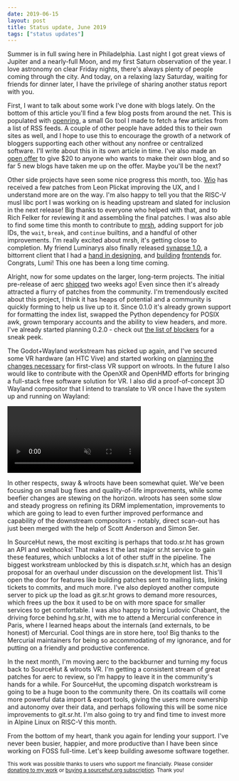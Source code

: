```yaml
---
date: 2019-06-15
layout: post
title: Status update, June 2019
tags: ["status updates"]
---
```


Summer is in full swing here in Philadelphia. Last night I got great views of
Jupiter and a nearly-full Moon, and my first Saturn observation of the year.  I
love astronomy on clear Friday nights, there's always plenty of people coming
through the city. And today, on a relaxing lazy Saturday, waiting for friends
for dinner later, I have the privilege of sharing another status report with
you.

First, I want to talk about some work I've done with blogs lately. On the bottom
of this article you'll find a few blog posts from around the net. This is
populated with [openring](https://git.sr.ht/~sircmpwn/openring), a small Go tool
I made to fetch a few articles from a list of RSS feeds. A couple of other
people have added this to their own sites as well, and I hope to use this to
encourage the growth of a network of bloggers supporting each other without any
nonfree or centralized software. I'll write about this in its own article in
time. I've also made an [open offer](/make-a-blog) to give $20 to anyone who
wants to make their own blog, and so far 5 new blogs have taken me up on the
offer. Maybe you'll be the next?

Other side projects have seen some nice progress this month, too.
[Wio](https://git.sr.ht/~sircmpwn/wio) has received a few patches from Leon
Plickat improving the UX, and I understand more are on the way. I'm also happy
to tell you that the RISC-V musl libc port I was working on is heading upstream
and slated for inclusion in the next release! Big thanks to everyone who helped
with that, and to Rich Felker for reviewing it and assembling the final patches.
I was also able to find some time this month to contribute to
[mrsh](https://git.sr.ht/~emersion/mrsh), adding support for job IDs, the
`wait`, `break`, and `continue` builtins, and a handful of other improvements.
I'm really excited about mrsh, it's getting close to completion. My friend
Luminarys also finally released [synapse 1.0](https://synapse-bt.org/), a
bittorrent client that I had a [hand in
designing](https://github.com/Luminarys/synapse/commit/ac92bb424c3d7d99905f4c0988c924001b688080#diff-d981183863e690e9f0f2bd20145a7a16),
and [building](https://github.com/ddevault/receptor)
[frontends](https://broca.synapse-bt.org/) for. Congrats, Lumi! This one has
been a long time coming.

Alright, now for some updates on the larger, long-term projects. The initial
pre-release of aerc [shipped](/2019/06/03/Announcing-aerc-0.1.0.html) two weeks
ago! Even since then it's already attracted a flurry of patches from the
community. I'm tremendously excited about this project, I think it has heaps of
potential and a community is quickly forming to help us live up to it. Since
0.1.0 it's already grown support for formatting the index list, swapped the
Python dependency for POSIX awk, grown temporary accounts and the ability to
view headers, and more. I've already started planning 0.2.0 - check out [the
list of
blockers](https://todo.sr.ht/~sircmpwn/aerc2?search=label:%22blocker%22%20status%3Aopen)
for a sneak peek.

The Godot+Wayland workstream has picked up again, and I've secured some VR
hardware (an HTC Vive) and started working on [planning the changes
necessary](https://github.com/swaywm/wlroots/issues/1723) for first-class VR
support on wlroots. In the future I also would like to contribute with the
OpenXR and OpenHMD efforts for bringing a full-stack free software solution for
VR. I also did a proof-of-concept 3D Wayland compositor that I intend to
translate to VR once I have the system up and running on Wayland:

<video src="https://yukari.sr.ht/godot3d.webm" muted autoplay controls></video>

In other respects, sway & wlroots have been somewhat quiet. We've been focusing
on small bug fixes and quality-of-life improvements, while some beefier changes
are stewing on the horizon. wlroots has seen some slow and steady progress on
refining its DRM implementation, improvements to which are going to lead to even
further improved performance and capability of the downstream compositors -
notably, direct scan-out has just been merged with the help of Scott Anderson
and Simon Ser.

In SourceHut news, the most exciting is perhaps that todo.sr.ht has grown an API
and webhooks! That makes it the last major sr.ht service to gain these features,
which unblocks a lot of other stuff in the pipeline. The biggest workstream
unblocked by this is dispatch.sr.ht, which has an design proposal for an
overhaul under discussion on the development list. This'll open the door for
features like building patches sent to mailing lists, linking tickets to
commits, and much more. I've also deployed another compute server to pick up the
load as git.sr.ht grows to demand more resources, which frees up the box it used
to be on with more space for smaller services to get comfortable. I was also
happy to bring Ludovic Chabant, the driving force behind hg.sr.ht, with me to
attend a Mercurial conference in Paris, where I learned heaps about the
internals (and externals, to be honest) of Mercurial. Cool things are in store
here, too! Big thanks to the Mercurial maintainers for being so accommodating of
my ignorance, and for putting on a friendly and productive conference.

In the next month, I'm moving aerc to the backburner and turning my focus back
to SourceHut & wlroots VR. I'm getting a consistent stream of great patches for
aerc to review, so I'm happy to leave it in the community's hands for a while.
For SourceHut, the upcoming dispatch workstream is going to be a huge boon to
the community there. On its coattails will come more powerful data import &
export tools, giving the users more ownership and autonomy over their data, and
perhaps following this will be some nice improvements to git.sr.ht. I'm also
going to try and find time to invest more in Alpine Linux on RISC-V this month.

From the bottom of my heart, thank you again for lending your support. I've
never been busier, happier, and more productive than I have been since working
on FOSS full-time. Let's keep building awesome software together.

<small class="text-muted">
This work was possible thanks to users who support me financially. Please
consider <a href="/donate">donating to my work</a> or <a
href="https://sourcehut.org">buying a sourcehut.org subscription</a>. Thank you!
</small>
